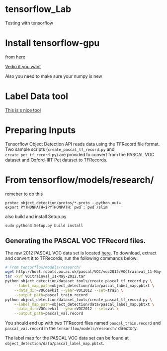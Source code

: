 # tensorflow_Lab
Testing with tensorflow

# Install tensorflow-gpu
[from here](https://github.com/markjay4k/Install-Tensorflow-on-Ubuntu-17.10-/blob/master/Tensorflow%20Install%20instructions.ipynb)


[Vedio if you want](https://www.youtube.com/watch?v=vxjbL5iN1XY&t=676s)

Also you need to make sure your numpy is new 

# Label Data tool 
[This is s nice tool](https://github.com/tzutalin/labelImg)

# Preparing Inputs

Tensorflow Object Detection API reads data using the TFRecord file format. Two
sample scripts (`create_pascal_tf_record.py` and `create_pet_tf_record.py`) are
provided to convert from the PASCAL VOC dataset and Oxford-IIIT Pet dataset to
TFRecords.


# From tensorflow/models/research/
remeber to do this 

```
protoc object_detection/protos/*.proto --python_out=.
export PYTHONPATH=$PYTHONPATH:`pwd`:`pwd`/slim

```

also build and install Setup.py

```
sudo python3 Setup.py build install

```



## Generating the PASCAL VOC TFRecord files.

The raw 2012 PASCAL VOC data set is located
[here](http://host.robots.ox.ac.uk/pascal/VOC/voc2012/VOCtrainval_11-May-2012.tar).
To download, extract and convert it to TFRecords, run the following commands
below:

```bash
# From tensorflow/models/research/
wget http://host.robots.ox.ac.uk/pascal/VOC/voc2012/VOCtrainval_11-May-2012.tar
tar -xvf VOCtrainval_11-May-2012.tar
python object_detection/dataset_tools/create_pascal_tf_record.py \
    --label_map_path=object_detection/data/pascal_label_map.pbtxt \
    --data_dir=VOCdevkit --year=VOC2012 --set=train \
    --output_path=pascal_train.record
python object_detection/dataset_tools/create_pascal_tf_record.py \
    --label_map_path=object_detection/data/pascal_label_map.pbtxt \
    --data_dir=VOCdevkit --year=VOC2012 --set=val \
    --output_path=pascal_val.record
```

You should end up with two TFRecord files named `pascal_train.record` and
`pascal_val.record` in the `tensorflow/models/research/` directory.

The label map for the PASCAL VOC data set can be found at
`object_detection/data/pascal_label_map.pbtxt`.

